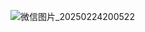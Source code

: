 ![微信图片_20250224200522](https://github.com/user-attachments/assets/81c9d657-a4ab-49fa-a6f3-64e512290596)
